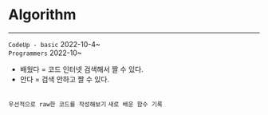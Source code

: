 # Algorithm
---
`CodeUp - basic` 2022-10-4~<br>
`Programmers` 2022-10~

- 배웠다 = 코드 인터넷 검색해서 짤 수 있다.<br>
- 안다 = 검색 안하고 짤 수 있다.<br><br>

`우선적으로 raw한 코드를 작성해보기`
`새로 배운 함수 기록`



